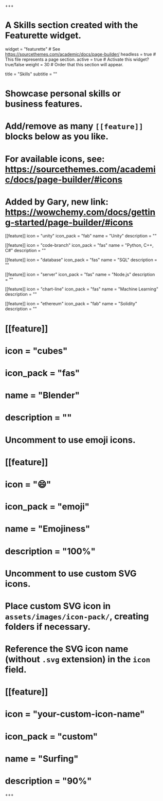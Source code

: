 +++
# A Skills section created with the Featurette widget.
widget = "featurette"  # See https://sourcethemes.com/academic/docs/page-builder/
headless = true  # This file represents a page section.
active = true  # Activate this widget? true/false
weight = 30  # Order that this section will appear.

title = "Skills"
subtitle = ""

# Showcase personal skills or business features.
# 
# Add/remove as many `[[feature]]` blocks below as you like.
# 
# For available icons, see: https://sourcethemes.com/academic/docs/page-builder/#icons
#   Added by Gary, new link: https://wowchemy.com/docs/getting-started/page-builder/#icons

[[feature]]
  icon = "unity"
  icon_pack = "fab"
  name = "Unity"
  description = ""
  
[[feature]]
  icon = "code-branch"
  icon_pack = "fas"
  name = "Python, C++, C#"
  description = ""  

[[feature]]
  icon = "database"
  icon_pack = "fas"
  name = "SQL"
  description = ""

[[feature]]
  icon = "server"
  icon_pack = "fas"
  name = "Node.js"
  description = ""

[[feature]]
  icon = "chart-line"
  icon_pack = "fas"
  name = "Machine Learning"
  description = ""

[[feature]]
  icon = "ethereum"
  icon_pack = "fab"
  name = "Solidity"
  description = ""

# [[feature]]
#   icon = "cubes"
#   icon_pack = "fas"
#   name = "Blender"
#   description = ""


# Uncomment to use emoji icons.
# [[feature]]
#  icon = ":smile:"
#  icon_pack = "emoji"
#  name = "Emojiness"
#  description = "100%"  

# Uncomment to use custom SVG icons.
# Place custom SVG icon in `assets/images/icon-pack/`, creating folders if necessary.
# Reference the SVG icon name (without `.svg` extension) in the `icon` field.
# [[feature]]
#  icon = "your-custom-icon-name"
#  icon_pack = "custom"
#  name = "Surfing"
#  description = "90%"

+++
